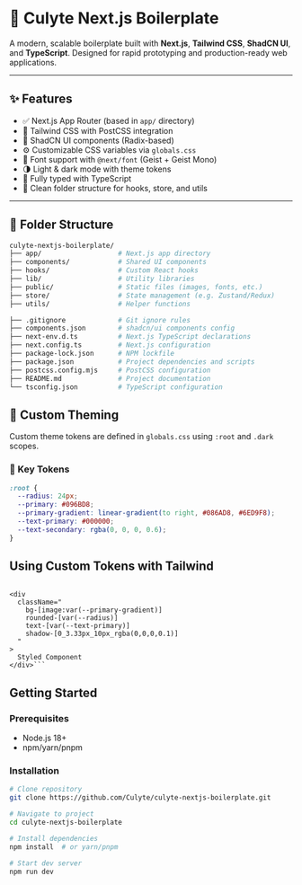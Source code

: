 # 🚀 Culyte Next.js Boilerplate

A modern, scalable boilerplate built with **Next.js**, **Tailwind CSS**, **ShadCN UI**, and **TypeScript**. Designed for rapid prototyping and production-ready web applications.

---

## ✨ Features

- ✅ Next.js App Router (based in `app/` directory)
- 🎨 Tailwind CSS with PostCSS integration
- 🧩 ShadCN UI components (Radix-based)
- ⚙️ Customizable CSS variables via `globals.css`
- 💅 Font support with `@next/font` (Geist + Geist Mono)
- 🌗 Light & dark mode with theme tokens
- 💾 Fully typed with TypeScript
- 🧠 Clean folder structure for hooks, store, and utils

---

## 📁 Folder Structure

````bash
culyte-nextjs-boilerplate/
├── app/                   # Next.js app directory
├── components/            # Shared UI components
├── hooks/                 # Custom React hooks
├── lib/                   # Utility libraries
├── public/                # Static files (images, fonts, etc.)
├── store/                 # State management (e.g. Zustand/Redux)
├── utils/                 # Helper functions

├── .gitignore             # Git ignore rules
├── components.json        # shadcn/ui components config
├── next-env.d.ts          # Next.js TypeScript declarations
├── next.config.ts         # Next.js configuration
├── package-lock.json      # NPM lockfile
├── package.json           # Project dependencies and scripts
├── postcss.config.mjs     # PostCSS configuration
├── README.md              # Project documentation
└── tsconfig.json          # TypeScript configuration
````


## 🎨 Custom Theming

Custom theme tokens are defined in `globals.css` using `:root` and `.dark` scopes.

### 🎯 Key Tokens

```css
:root {
  --radius: 24px;
  --primary: #096BD8;
  --primary-gradient: linear-gradient(to right, #086AD8, #6ED9F8);
  --text-primary: #000000;
  --text-secondary: rgba(0, 0, 0, 0.6);
}
```

## Using Custom Tokens with Tailwind

```

<div
  className="
    bg-[image:var(--primary-gradient)]
    rounded-[var(--radius)]
    text-[var(--text-primary)]
    shadow-[0_3.33px_10px_rgba(0,0,0,0.1)]
  "
>
  Styled Component
</div>```

```


## Getting Started

### Prerequisites
- Node.js 18+
- npm/yarn/pnpm

### Installation
```bash
# Clone repository
git clone https://github.com/Culyte/culyte-nextjs-boilerplate.git

# Navigate to project
cd culyte-nextjs-boilerplate

# Install dependencies
npm install  # or yarn/pnpm

# Start dev server
npm run dev

```
